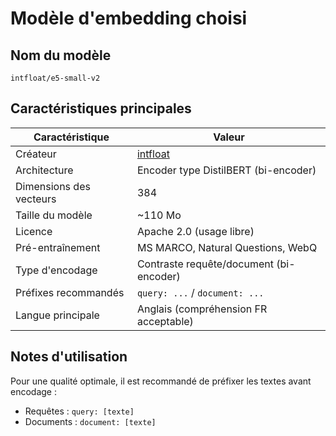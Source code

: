 # Modèle d'embedding choisi

## Nom du modèle
`intfloat/e5-small-v2`

## Caractéristiques principales

| Caractéristique      | Valeur                                |
|----------------------|----------------------------------------|
| Créateur             | [intfloat](https://huggingface.co/intfloat) |
| Architecture         | Encoder type DistilBERT (bi-encoder)  |
| Dimensions des vecteurs | 384                              |
| Taille du modèle      | ~110 Mo                               |
| Licence              | Apache 2.0 (usage libre)              |
| Pré-entraînement     | MS MARCO, Natural Questions, WebQ     |
| Type d'encodage      | Contraste requête/document (bi-encoder) |
| Préfixes recommandés | `query: ...` / `document: ...`        |
| Langue principale    | Anglais (compréhension FR acceptable) |

## Notes d'utilisation

Pour une qualité optimale, il est recommandé de préfixer les textes avant encodage :
- Requêtes : `query: [texte]`
- Documents : `document: [texte]`

